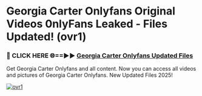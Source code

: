 # Georgia Carter Onlyfans Original Videos 0nlyFans Leaked - Files Updated! (ovr1)

<h3>🔴 CLICK HERE 🌐==►► <a href="https://tinyurl.com/2jnfzry5" rel="nofollow">Georgia Carter Onlyfans Updated Files</a></h3>

Get Georgia Carter Onlyfans and all content. Now you can access all videos and pictures of Georgia Carter Onlyfans. New Updated Files 2025!

[![ovr1](https://i.imgur.com/GyGTBgg.gif)](https://tinyurl.com/2jnfzry5)
